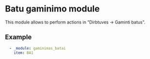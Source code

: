 # Batu gaminimo module

This module allows to perform actions in "Dirbtuves -> Gaminti batus".

## Example

```yaml
  - _module: gaminimas_batai
    item: BA1
```
